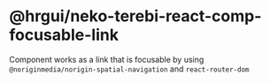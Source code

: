 # @hrgui/neko-terebi-react-comp-focusable-link

Component works as a link that is focusable by using `@noriginmedia/norigin-spatial-navigation` and `react-router-dom`
